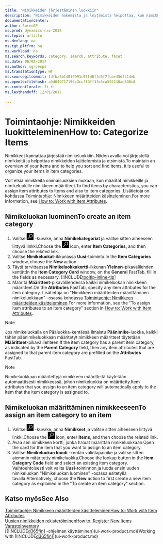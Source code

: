 ```yaml
---
title: "Nimikkeiden järjestäminen luokkiin"
description: "Nimikkeiden hakemista ja löytämistä helpottaa, kun nimikkeille määritetään määritteitä ja nimikkeet järjestetään luokkiin."
documentationcenter: 
author: SorenGP
ms.prod: dynamics-nav-2018
ms.topic: article
ms.devlang: na
ms.tgt_pltfrm: na
ms.workload: na
ms.search.keywords: category, search, attribute, facet
ms.date: 06/02/2017
ms.author: sgroespe
ms.translationtype: HT
ms.sourcegitcommit: 1dfba8b14019991c95f40ffd5f7fbaed5df414eb
ms.openlocfilehash: a9d040717196c3ccff9ff1fe5ca502130ad638c8
ms.contentlocale: fi-fi
ms.lasthandoff: 12/01/2017

---
```

# <a name="how-to-categorize-items"></a><span data-ttu-id="dfddd-103">Toimintaohje: Nimikkeiden luokitteleminen</span><span class="sxs-lookup"><span data-stu-id="dfddd-103">How to: Categorize Items</span></span>
<span data-ttu-id="dfddd-104">Nimikkeet kannattaa järjestää nimikeluokkiin. Niiden avulla voi järjestellä nimikkeitä ja helpottaa nimikkeiden lajittelemista ja etsimistä.</span><span class="sxs-lookup"><span data-stu-id="dfddd-104">To maintain an overview of your items and to help you sort and find items, it is useful to organize your items in item categories.</span></span>

<span data-ttu-id="dfddd-105">Voit etsiä nimikkeitä ominaisuuksien mukaan, kun määrität nimikkeille ja nimikeluokille nimikkeen määritteet.</span><span class="sxs-lookup"><span data-stu-id="dfddd-105">To find items by characteristics, you can assign item attributes to items and also to item categories.</span></span> <span data-ttu-id="dfddd-106">Lisätietoja on kohdassa [Toimintaohje: Nimikkeen määritteiden käsitteleminen](inventory-how-work-item-attributes.md).</span><span class="sxs-lookup"><span data-stu-id="dfddd-106">For more information, see [How to: Work with Item Attributes](inventory-how-work-item-attributes.md).</span></span>

## <a name="to-create-an-item-category"></a><span data-ttu-id="dfddd-107">Nimikeluokan luominen</span><span class="sxs-lookup"><span data-stu-id="dfddd-107">To create an item category</span></span>
1. <span data-ttu-id="dfddd-108">Valitse ![Etsi sivu tai raportti](media/ui-search/search_small.png "Etsi sivu tai raportti -kuvake") -kuvake, anna **Nimikekategoriat** ja valitse sitten aiheeseen liittyvä linkki.</span><span class="sxs-lookup"><span data-stu-id="dfddd-108">Choose the ![Search for Page or Report](media/ui-search/search_small.png "Search for Page or Report icon") icon, enter **Item Categories**, and then choose the related link.</span></span>
2. <span data-ttu-id="dfddd-109">Valitse **Nimikeluokat**-ikkunassa **Uusi**-toiminto.</span><span class="sxs-lookup"><span data-stu-id="dfddd-109">In the **Item Categories** window, choose the **New** action.</span></span>
3. <span data-ttu-id="dfddd-110">Täytä tarvittaessa **Nimikeluokkakortti**-ikkunan **Yleinen**-pikavälilehden kentät:</span><span class="sxs-lookup"><span data-stu-id="dfddd-110">In the **Item Category Card** window, on the **General** FastTab, fill in the fields as necessary.</span></span> [!INCLUDE[tooltip-inline-tip](includes/tooltip-inline-tip_md.md)]
4. <span data-ttu-id="dfddd-111">Määritä **Määritteet**-pikavälilehdessä kaikki nimikeluokan nimikkeen määritteet.</span><span class="sxs-lookup"><span data-stu-id="dfddd-111">On the **Attributes** FastTab, specify any item attributes for the item category.</span></span> <span data-ttu-id="dfddd-112">Lisätietoja on "Nimikkeen määritteiden määrittäminen nimikeluokkaan" -osassa kohdassa [Toimintaohje: Nimikkeen määritteiden käsitteleminen](inventory-how-work-item-attributes.md).</span><span class="sxs-lookup"><span data-stu-id="dfddd-112">For more information, see the "To assign item attributes to an item category" section in [How to: Work with Item Attributes](inventory-how-work-item-attributes.md).</span></span>

> [!NOTE]  
>   <span data-ttu-id="dfddd-113">Jos nimikeluokalla on Pääluokka-kentässä ilmaistu **Päänimike**-luokka, kaikki tähän päänimikeluokkaan määritetyt nimikkeen määritteet täytetään **Määritteet**-pikavälilehteen.</span><span class="sxs-lookup"><span data-stu-id="dfddd-113">If the item category has a parent item category, as indicated by the **Parent Category** field, then any item attributes that are assigned to that parent item category are prefilled on the **Attributes** FastTab.</span></span>

> [!NOTE]  
>   <span data-ttu-id="dfddd-114">Nimikeluokkaan määritettyjä nimikkeen määritteitä käytetään automaattisesti nimikkeessä, johon nimikeluokka on määritetty.</span><span class="sxs-lookup"><span data-stu-id="dfddd-114">Item attributes that you assign to an item category will automatically apply to the item that the item category is assigned to.</span></span>

## <a name="to-assign-an-item-category-to-an-item"></a><span data-ttu-id="dfddd-115">Nimikeluokan määrittäminen nimikkeeseen</span><span class="sxs-lookup"><span data-stu-id="dfddd-115">To assign an item category to an item</span></span>
1. <span data-ttu-id="dfddd-116">Valitse ![Etsi sivu tai raportti](media/ui-search/search_small.png "Etsi sivu tai raportti -kuvake") -kuvake, anna **Nimikkeet** ja valitse sitten aiheeseen liittyvä linkki.</span><span class="sxs-lookup"><span data-stu-id="dfddd-116">Choose the ![Search for Page or Report](media/ui-search/search_small.png "Search for Page or Report icon") icon, enter **Items**, and then choose the related link.</span></span>
2. <span data-ttu-id="dfddd-117">Avaa sen nimikkeen kortti, jonka haluat määrittää nimikeluokkaan.</span><span class="sxs-lookup"><span data-stu-id="dfddd-117">Open the card for the item that you want to assign to an item category.</span></span>
3. <span data-ttu-id="dfddd-118">Valitse **Nimikeluokan koodi** -kentän valintapainike ja valitse sitten aiemmin määritetty nimikeluokka.</span><span class="sxs-lookup"><span data-stu-id="dfddd-118">Choose the lookup button in the **Item Category Code** field and select an existing item category.</span></span> <span data-ttu-id="dfddd-119">Vaihtoehtoisesti voit valita **Uusi**-toiminnon ja luoda ensin uuden nimikeluokan "Nimikeluokan luominen" -osassa esitetyllä tavalla.</span><span class="sxs-lookup"><span data-stu-id="dfddd-119">Alternatively, choose the **New** action to first create a new item category as explained in the "To create an item category" section.</span></span>

## <a name="see-also"></a><span data-ttu-id="dfddd-120">Katso myös</span><span class="sxs-lookup"><span data-stu-id="dfddd-120">See Also</span></span>
[<span data-ttu-id="dfddd-121">Toimintaohje: Nimikkeen määritteiden käsitteleminen</span><span class="sxs-lookup"><span data-stu-id="dfddd-121">How to: Work with Item Attributes</span></span>](inventory-how-work-item-attributes.md)  
[<span data-ttu-id="dfddd-122">Uusien nimikkeiden rekisteröiminen</span><span class="sxs-lookup"><span data-stu-id="dfddd-122">How to: Register New Items</span></span>](inventory-how-register-new-items.md)  
[<span data-ttu-id="dfddd-123">Varasto</span><span class="sxs-lookup"><span data-stu-id="dfddd-123">Inventory</span></span>](inventory-manage-inventory.md)  
<span data-ttu-id="dfddd-124">[[!INCLUDE[d365fin](includes/d365fin_md.md)] -ohjelman käyttäminen](ui-work-product.md)</span><span class="sxs-lookup"><span data-stu-id="dfddd-124">[Working with [!INCLUDE[d365fin](includes/d365fin_md.md)]](ui-work-product.md)</span></span>

